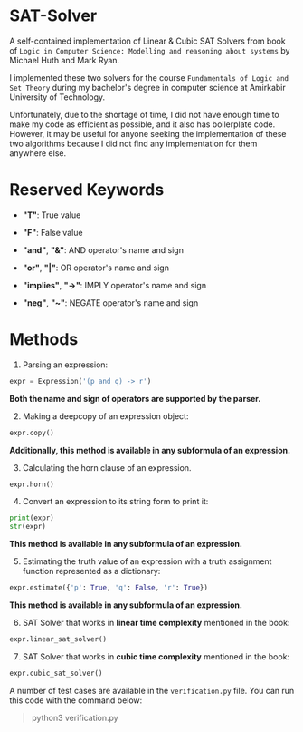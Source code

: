 # SAT-Solver
A self-contained implementation of Linear &amp; Cubic SAT Solvers from book of ``Logic in Computer Science: Modelling and reasoning about systems`` by Michael Huth and Mark Ryan.

I implemented these two solvers for the course `Fundamentals of Logic and Set Theory` during my bachelor's degree in computer science at Amirkabir University of Technology.

Unfortunately, due to the shortage of time, I did not have enough time to make my code as efficient as possible, and it also has boilerplate code. However, it may be useful for anyone seeking the implementation of these two algorithms because I did not find any implementation for them anywhere else.

# Reserved Keywords

- **\"T\"**: True value

- **\"F\"**: False value

- **\"and\"**, **\"&\"**: AND operator's name and sign
  
- **\"or\"**, **\"|\"**: OR operator's name and sign

- **\"implies\"**, **\"->\"**: IMPLY operator's name and sign 

- **\"neg\"**, **\"~\"**: NEGATE operator's name and sign 

# Methods

1. Parsing an expression:
```python
expr = Expression('(p and q) -> r')
```
**Both the name and sign of operators are supported by the parser.**

2. Making a deepcopy of an expression object:
```python
expr.copy()
```
**Additionally, this method is available in any subformula of an expression.**

3. Calculating the horn clause of an expression.
```python
expr.horn()
```

4. Convert an expression to its string form to print it:
```python
print(expr)
str(expr)
```
**This method is available in any subformula of an expression.**

5. Estimating the truth value of an expression with a truth assignment function represented as a dictionary:
```python
expr.estimate({'p': True, 'q': False, 'r': True})
```
**This method is available in any subformula of an expression.**

6. SAT Solver that works in **linear time complexity** mentioned in the book:
```python
expr.linear_sat_solver()
```

7. SAT Solver that works in **cubic time complexity** mentioned in the book:
```python
expr.cubic_sat_solver()
```

A number of test cases are available in the `verification.py` file. You can run this code with the command below:
> python3 verification.py
